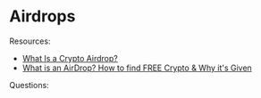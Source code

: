 # Airdrops

Resources:

* [What Is a Crypto Airdrop?](https://academy.binance.com/en/articles/what-is-a-crypto-airdrop)
* [What is an AirDrop? How to find FREE Crypto & Why it's Given](https://www.youtube.com/watch?v=oW3Cp4JDhI4)

Questions:

